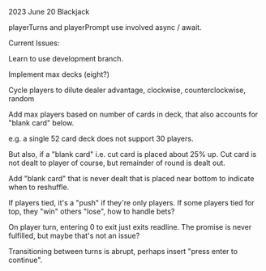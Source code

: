 2023 June 20 Blackjack

playerTurns and playerPrompt use involved async / await.

Current Issues:

Learn to use development branch.

Implement max decks (eight?)

Cycle players to dilute dealer advantage, clockwise, counterclockwise, random

Add max players based on number of cards in deck, that also accounts for "blank card" below.

e.g. a single 52 card deck does not support 30 players.

But also, if a "blank card" i.e. cut card is placed about 25% up.  Cut card is not dealt to player of course, but remainder of round is dealt out.

Add "blank card" that is never dealt that is placed near bottom to indicate when to reshuffle.

If players tied, it's a "push" if they're only players.  If some players tied for top, they "win" others "lose", how to handle bets?

On player turn, entering 0 to exit just exits readline.  The promise is never fulfilled, but maybe that's not an issue?

Transitioning between turns is abrupt, perhaps insert "press enter to continue".
